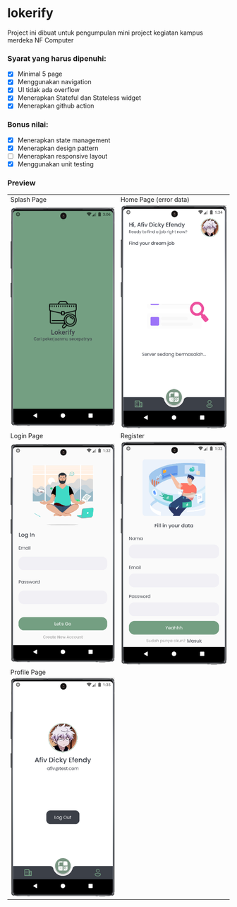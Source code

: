 # lokerify

Project ini dibuat untuk pengumpulan mini project kegiatan kampus merdeka NF Computer <br>

### Syarat yang harus dipenuhi: <br>

- [x] Minimal 5 page
- [x] Menggunakan navigation
- [x] UI tidak ada overflow
- [x] Menerapkan Stateful dan Stateless widget
- [x] Menerapkan github action

### Bonus nilai: <br>

- [x] Menerapkan state management
- [x] Menerapkan design pattern
- [ ] Menerapkan responsive layout
- [x] Menggunakan unit testing

### Preview

|                                   |                                 |
| --------------------------------- | ------------------------------- |
| Splash Page                       | Home Page (error data)          |
| ![](assets/github/splashpage.png) | ![](assets/github/error.png)    |
| Login Page                        | Register                        |
| ![](assets/github/login.png)      | ![](assets/github/register.png) |
| Profile Page                      |                                 |
| ![](assets/github/profile.png)    |                                 |
